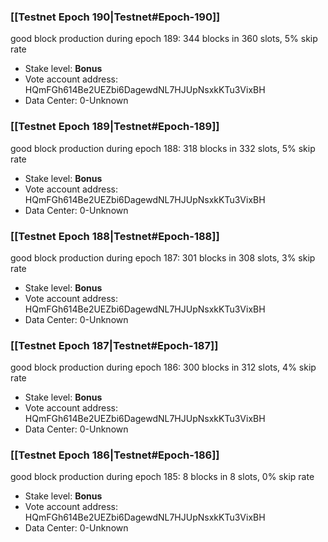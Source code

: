 ### [[Testnet Epoch 190|Testnet#Epoch-190]]
good block production during epoch 189: 344 blocks in 360 slots, 5% skip rate
* Stake level: **Bonus** 
* Vote account address: HQmFGh614Be2UEZbi6DagewdNL7HJUpNsxkKTu3VixBH
* Data Center: 0-Unknown
### [[Testnet Epoch 189|Testnet#Epoch-189]]
good block production during epoch 188: 318 blocks in 332 slots, 5% skip rate
* Stake level: **Bonus** 
* Vote account address: HQmFGh614Be2UEZbi6DagewdNL7HJUpNsxkKTu3VixBH
* Data Center: 0-Unknown
### [[Testnet Epoch 188|Testnet#Epoch-188]]
good block production during epoch 187: 301 blocks in 308 slots, 3% skip rate
* Stake level: **Bonus** 
* Vote account address: HQmFGh614Be2UEZbi6DagewdNL7HJUpNsxkKTu3VixBH
* Data Center: 0-Unknown
### [[Testnet Epoch 187|Testnet#Epoch-187]]
good block production during epoch 186: 300 blocks in 312 slots, 4% skip rate
* Stake level: **Bonus** 
* Vote account address: HQmFGh614Be2UEZbi6DagewdNL7HJUpNsxkKTu3VixBH
* Data Center: 0-Unknown
### [[Testnet Epoch 186|Testnet#Epoch-186]]
good block production during epoch 185: 8 blocks in 8 slots, 0% skip rate
* Stake level: **Bonus** 
* Vote account address: HQmFGh614Be2UEZbi6DagewdNL7HJUpNsxkKTu3VixBH
* Data Center: 0-Unknown